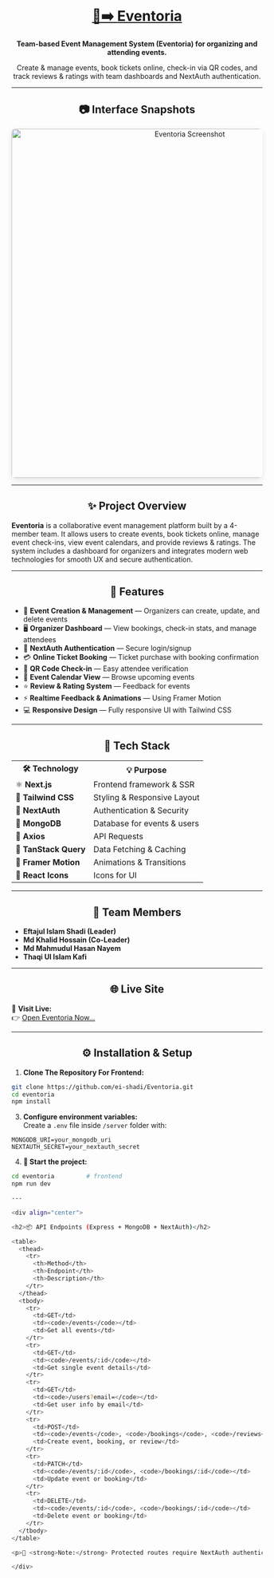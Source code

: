 
<div align="center">
  <h1>
    <a href="https://eventoria-live.netlify.app/" target="_blank" rel="noopener noreferrer">
      🎉➡️ <strong>Eventoria</strong>
    </a>
  </h1>
  <p><strong>Team-based Event Management System (Eventoria) for organizing and attending events.</strong></p>
  <p>Create & manage events, book tickets online, check-in via QR codes, and track reviews & ratings with team dashboards and NextAuth authentication.</p>
</div>

---

<h2 align="center">📷 Interface Snapshots</h2>

<div align="center">
  <img src="https://i.ibb.co/yourimage/Eventoria.png" alt="Eventoria Screenshot" width="700" style="border-radius: 8px; box-shadow: 0 4px 12px rgba(0,0,0,0.1);" />
</div>

---

<h2 align="center">✨ Project Overview</h2>

**Eventoria** is a collaborative event management platform built by a 4-member team. It allows users to create events, book tickets online, manage event check-ins, view event calendars, and provide reviews & ratings. The system includes a dashboard for organizers and integrates modern web technologies for smooth UX and secure authentication.  

---

<h2 align="center">🚀 Features</h2>

* 🎫 **Event Creation & Management** — Organizers can create, update, and delete events  
* 🖥️ **Organizer Dashboard** — View bookings, check-in stats, and manage attendees  
* 🔑 **NextAuth Authentication** — Secure login/signup  
* 💳 **Online Ticket Booking** — Ticket purchase with booking confirmation  
* 📱 **QR Code Check-in** — Easy attendee verification  
* 📅 **Event Calendar View** — Browse upcoming events  
* ⭐ **Review & Rating System** — Feedback for events  
* ⚡ **Realtime Feedback & Animations** — Using Framer Motion  
* 💻 **Responsive Design** — Fully responsive UI with Tailwind CSS  

---

<h2 align="center">🤖 Tech Stack</h2>

<table align="center">
  <tr>
    <th>🛠️ Technology</th>
    <th>💡 Purpose</th>
  </tr>
  <tr>
    <td>⚛ <strong>Next.js</strong></td>
    <td>Frontend framework & SSR</td>
  </tr>
  <tr>
    <td>🎨 <strong>Tailwind CSS</strong></td>
    <td>Styling & Responsive Layout</td>
  </tr>
  <tr>
    <td>🔐 <strong>NextAuth</strong></td>
    <td>Authentication & Security</td>
  </tr>
  <tr>
    <td>🍃 <strong>MongoDB</strong></td>
    <td>Database for events & users</td>
  </tr>
  <tr>
    <td>🧭 <strong>Axios</strong></td>
    <td>API Requests</td>
  </tr>
  <tr>
    <td>🧰 <strong>TanStack Query</strong></td>
    <td>Data Fetching & Caching</td>
  </tr>
  <tr>
    <td>🎯 <strong>Framer Motion</strong></td>
    <td>Animations & Transitions</td>
  </tr>
  <tr>
    <td>🎨 <strong>React Icons</strong></td>
    <td>Icons for UI</td>
  </tr>
</table>

---

<h2 align="center">👥 Team Members</h2>

- **Eftajul Islam Shadi (Leader)**  
- **Md Khalid Hossain (Co-Leader)**  
- **Md Mahmudul Hasan Nayem**  
- **Thaqi Ul Islam Kafi**   

---

<h2 align="center">🌐 Live Site</h2>

🎯 **Visit Live:**  
👉 <a href="https://eventoria-live.netlify.app/" target="_blank" rel="noopener noreferrer">Open Eventoria Now...</a>  

---

<h2 align="center">⚙️ Installation & Setup</h2>

1. **Clone The Repository For Frontend:**
```bash
git clone https://github.com/ei-shadi/Eventoria.git
cd eventoria
npm install
```

3. **Configure environment variables:**  
Create a `.env` file inside `/server` folder with:
```
MONGODB_URI=your_mongodb_uri
NEXTAUTH_SECRET=your_nextauth_secret
```

4. **👀 Start the project:**
```bash
cd eventoria         # frontend
npm run dev

---

<div align="center">

<h2>📦 API Endpoints (Express + MongoDB + NextAuth)</h2>

<table>
  <thead>
    <tr>
      <th>Method</th>
      <th>Endpoint</th>
      <th>Description</th>
    </tr>
  </thead>
  <tbody>
    <tr>
      <td>GET</td>
      <td><code>/events</code></td>
      <td>Get all events</td>
    </tr>
    <tr>
      <td>GET</td>
      <td><code>/events/:id</code></td>
      <td>Get single event details</td>
    </tr>
    <tr>
      <td>GET</td>
      <td><code>/users?email=</code></td>
      <td>Get user info by email</td>
    </tr>
    <tr>
      <td>POST</td>
      <td><code>/events</code>, <code>/bookings</code>, <code>/reviews</code></td>
      <td>Create event, booking, or review</td>
    </tr>
    <tr>
      <td>PATCH</td>
      <td><code>/events/:id</code>, <code>/bookings/:id</code></td>
      <td>Update event or booking</td>
    </tr>
    <tr>
      <td>DELETE</td>
      <td><code>/events/:id</code>, <code>/bookings/:id</code></td>
      <td>Delete event or booking</td>
    </tr>
  </tbody>
</table>

<p>🔐 <strong>Note:</strong> Protected routes require NextAuth authentication tokens.</p>

</div>
